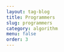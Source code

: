 ```yaml
---
layout: tag-blog
title: Programmers
slug: programmers
category: algorithm
menu: false
order: 3
---
```

